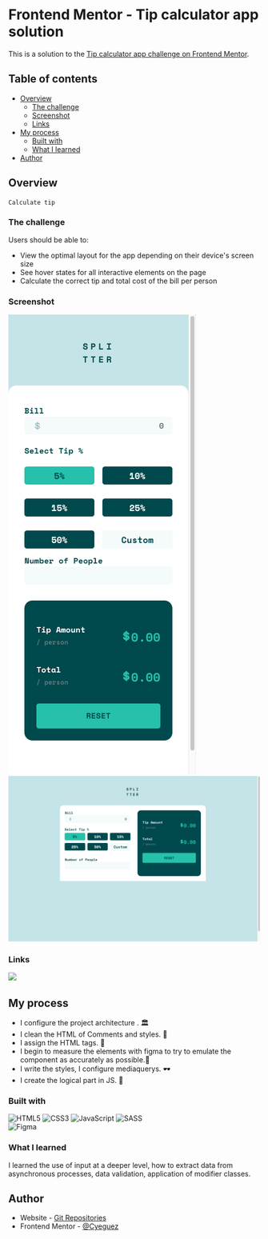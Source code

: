 # Frontend Mentor - Tip calculator app solution

This is a solution to the [Tip calculator app challenge on Frontend Mentor](https://www.frontendmentor.io/challenges/tip-calculator-app-ugJNGbJUX).

## Table of contents

- [Overview](#overview)
  - [The challenge](#the-challenge)
  - [Screenshot](#screenshot)
  - [Links](#links)
- [My process](#my-process)
  - [Built with](#built-with)
  - [What I learned](#what-i-learned)
- [Author](#author)


## Overview

    Calculate tip

### The challenge

Users should be able to:

- View the optimal layout for the app depending on their device's screen size
- See hover states for all interactive elements on the page
- Calculate the correct tip and total cost of the bill per person

### Screenshot

![Mobile mode](./src/images/screenshot/Mobile-mode.png)
![Desktop mode](./src/images/screenshot/Desktop-mode.png)

### Links

<a href="https://cyeguez.github.io/tip-calculator-app-main/" target="_blank"><img src="https://img.shields.io/badge/GitHub-100000?style=for-the-badge&logo=github&logoColor=white" target="_blank"></a>



## My process

- I configure the project architecture . 🏛️
- I clean the HTML of Comments and styles. 🧹
- I assign the HTML tags. 🎯
- I begin to measure the elements with figma to try to emulate the component as accurately as possible.📏
- I write the styles, I configure mediaquerys. 🕶️
- I create the logical part in JS. 🧠

### Built with


![HTML5](https://img.shields.io/badge/html5-%23E34F26.svg?style=for-the-badge&logo=html5&logoColor=white)
![CSS3](https://img.shields.io/badge/css3-%231572B6.svg?style=for-the-badge&logo=css3&logoColor=white)
![JavaScript](https://img.shields.io/badge/javascript-%23323330.svg?style=for-the-badge&logo=javascript&logoColor=%23F7DF1E)
![SASS](https://img.shields.io/badge/SASS-hotpink.svg?style=for-the-badge&logo=SASS&logoColor=white)  
![Figma](https://img.shields.io/badge/figma-%23F24E1E.svg?style=for-the-badge&logo=figma&logoColor=white)


### What I learned


I learned the use of input at a deeper level, how to extract data from asynchronous processes, data validation, application of modifier classes.






## Author

- Website - [Git Repositories](https://github.com/cyeguez/tip-calculator-app-main)
- Frontend Mentor - [@Cyeguez](https://www.frontendmentor.io/profile/cyeguez)




